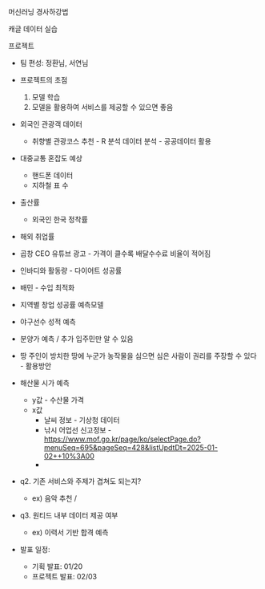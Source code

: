 머신러닝 경사하강법

캐글 데이터 실습


프로젝트
- 팀 편성: 정환님, 서연님
- 프로젝트의 초점
	1. 모델 학습
	2. 모델을 활용하여 서비스를 제공할 수 있으면 좋음
- 외국인 관광객 데이터
	- 취향별 관광코스 추천 - R 분석 데이터 분석 - 공공데이터 활용
- 대중교통 혼잡도 예상
	- 핸드폰 데이터
	- 지하철 표 수
- 출산률
	- 외국인 한국 정착률
- 해외 취업률
- 곱창 CEO 유튜브 광고 - 가격이 클수록 배달수수료 비율이 적어짐
- 인바디와 활동량 - 다이어트 성공률
- 배민 - 수입 최적화
- 지역별 창업 성공률 예측모델
- 야구선수 성적 예측
- 분양가 예측 / 추가 입주민만 알 수 있음
- 땅 주인이 방치한 땅에 누군가 농작물을 심으면 심은 사람이 권리를 주장할 수 있다 - 활용방안
- 해산물 시가 예측
	- y값 - 수산물 가격
	- x값 
		- 날씨 정보 - 기상청 데이터
		- 낚시 어업선 신고정보 - https://www.mof.go.kr/page/ko/selectPage.do?menuSeq=695&pageSeq=428&listUpdtDt=2025-01-02++10%3A00
		- 
- q2. 기존 서비스와 주제가 겹쳐도 되는지?
	- ex) 음악 추천 / 
- q3. 원티드 내부 데이터 제공 여부
	- ex) 이력서 기반 합격 예측

- 발표 일정: 
	- 기획 발표: 01/20
	- 프로젝트 발표: 02/03